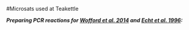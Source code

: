 #Microsats used at Teakettle

**_Preparing PCR reactions for [Wofford et al. 2014](http://www.ncbi.nlm.nih.gov/pmc/articles/PMC4103111/) and [Echt et al. 1996](http://www.nrcresearchpress.com/doi/abs/10.1139/g96-138#.VPIPFFPF9TM):_**
